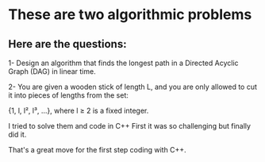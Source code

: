 # These are two algorithmic problems

## Here are the questions:

1- Design an algorithm that finds the longest path in a Directed Acyclic Graph (DAG) in 
linear time.


2- You are given a wooden stick of length L, and you are only allowed to cut it into pieces of 
lengths from the set:

{1, l, l², l³, …}, where l ≥ 2 is a fixed integer.



I tried to solve them and code in C++
First it was so challenging but finally did it.

That's a great move for the first step coding with C++.
